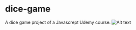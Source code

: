 # dice-game
A dice game project of a Javascrept Udemy course.
![Alt text](\starter\DOCEGAME.png "Game-print")
